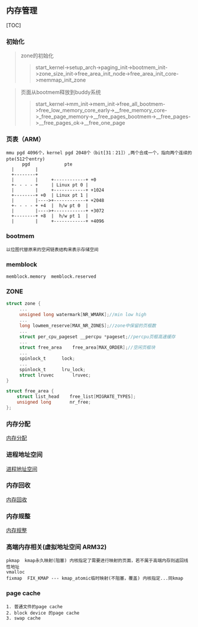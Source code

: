 ## 内存管理
[TOC]

### 初始化

> zone的初始化
>> start_kernel->setup_arch->paging_init->bootmem_init->zone_size_init->free_area_init_node->free_area_init_core->memmap_init_zone

> 页面从bootmem释放到buddy系统
>> start_kernel->mm_init->mem_init->free_all_bootmem->free_low_memory_core_early->__free_memory_core->_free_page_memory->__free_pages_bootmem->__free_pages->__free_pages_ok->__free_one_page

### 页表（ARM）
```
mmu pgd 4096个，kernel pgd 2048个（bit[31：21]）,两个合成一个，指向两个连续的pte(512个entry)
      pgd             pte
  |        |
  +--------+
  |        |     +------------+ +0
  +- - - - +     | Linux pt 0 |
  |        |     +------------+ +1024
  +--------+ +0  | Linux pt 1 |
  |        |---->+------------+ +2048
  +- - - - + +4  |  h/w pt 0  |
  |        |---->+------------+ +3072
  +--------+ +8  |  h/w pt 1  |
  |        |     +------------+ +4096
```

### bootmem
```
以位图代替原来的空闲链表结构来表示存储空间
```

### memblock
```
memblock.memory  memblock.reserved
```

### ZONE
```c
struct zone {
     ...
     unsigned long watermark[NR_WMARK];//min low high
     ...
     long lowmem_reserve[MAX_NR_ZONES];//zone中保留的页框数
     ...
     struct per_cpu_pageset __percpu *pageset;//percpu页框高速缓存
     ...
     struct free_area    free_area[MAX_ORDER];//空闲页框块
     ...
     spinlock_t      lock;
     ...
     spinlock_t      lru_lock;
     struct lruvec       lruvec;
}

struct free_area {
    struct list_head    free_list[MIGRATE_TYPES];
    unsigned long       nr_free;
};
```

### 内存分配
[内存分配](./内存分配/内存分配.md)
### 进程地址空间
[进程地址空间](./进程地址空间/进程地址空间.md)
### 内存回收
[内存回收](./内存回收/内存回收.md)

### 内存规整
[内存规整](http://www.cnblogs.com/tolimit/p/5286663.html)

### 高端内存相关(虚拟地址空间 ARM32)
```
pkmap  kmap永久映射(阻塞) 内核指定了需要进行映射的页面，若不属于高端内存则返回线性地址
vmalloc
fixmap  FIX_KMAP --- kmap_atomic临时映射(不阻塞，覆盖) 内核指定...同kmap
```

### page cache
```
1. 普通文件的page cache
2. block device 的page cache
3. swap cache
```
